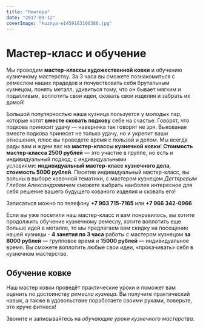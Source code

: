 ```yaml
---
title: "Нинтера"
date: "2017-09-12"
coverImage: "kuznya-e1459163106386.jpg"
---
```


# Мастер-класс и обучение

Мы проводим **мастер-классы художественной ковки** и обучению кузнечному мастерству. За 3 часа вы сможете познакомиться с ремеслом наших прадедов и почувствовать себя брутальным кузнецом, понять металл, удивиться тому, что он бывает мягким и податливым, воплотить свои идеи, сковать свои изделия и забрать их домой!

Большой популярностью наша кузница пользуется у молодых пар, которые хотят **вместе сковать подкову** себе на счастье. Говорят, что подкова приносит удачу — наверняка так говорят не зря. Выкованая вместе подкова принесет не только удачу, но и укрепит ваши отношения, плюс вы проведете время с пользой и делом. Мы всегда рады вам и ждем вас на **мастер-классы кузнечной ковки**! **Стоимость мастер-класса 2500 рублей** — это участие в группе, но есть и индивидуальный подход, с индивидуальными условиями: **индивидуальный мастер-класс кузнечного дела, стоимость 5000 рублей**. Посетив индивидуальный мастер-класс, вы вольны в выборе ковочной тематики, с мастером кузнецом *Дегтяревым Глебом Александровичем* сможете выбрать наиболее интересное для себя решение вашего будущего кованого изделия и сковать его!

Записаться можно по телефону **+7 903 715-7165** или **+7 966 342-0966**

Если вы уже посетили наш мастер-класс и вам понравилось, вы хотите продолжить обучение кузнечному ремеслу, хотите воплотить еще больше идей в металле, то мы предлагаем вам скидку на посещение нашей кузницы - **4 занятия по 3 часа** работы с мастером кузнецом **за 8000 рублей** — групповое время и **15000 рублей** — индивидуальное время. Вы сможете воплотить любые свои идеи, «прокачивать» себя в кузнечном мастерстве.

## Обучение ковке

Наш мастер ковки проведёт практические уроки и поможет вам оценить по достоинству *ремесло кузнеца*. Вы получите практический навык, а также в удовольствие поработаете своими руками, поверьте, это круче фитнеса!

Звоните и записывайтесь на *обучающие уроки кузнечного мастерства*.
